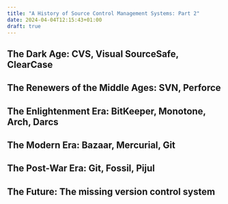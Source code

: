 ```yaml
---
title: "A History of Source Control Management Systems: Part 2"
date: 2024-04-04T12:15:43+01:00
draft: true
---
```



## The Dark Age: CVS, Visual SourceSafe, ClearCase

## The Renewers of the Middle Ages: SVN, Perforce
## The Enlightenment Era: BitKeeper, Monotone, Arch, Darcs
## The Modern Era: Bazaar, Mercurial, Git
## The Post-War Era: Git, Fossil, Pijul
## The Future: The missing version control system
